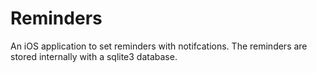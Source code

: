 Reminders
=========

An iOS application to set reminders with notifcations. The reminders are stored internally with a sqlite3 database. 
